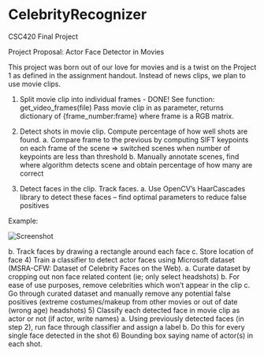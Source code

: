 # CelebrityRecognizer
CSC420 Final Project


Project Proposal: Actor Face Detector in Movies

This project was born out of our love for movies and is a twist on the Project 1 as defined in the assignment handout. Instead of news clips, we plan to use movie clips.

1)	Split movie clip into individual frames - DONE! 
See function: get_video_frames(file)
Pass movie clip in as parameter, returns dictionary of {frame_number:frame} where frame is a RGB matrix.


2)	Detect shots in movie clip. Compute percentage of how well shots are found.
a.	Compare frame to the previous by computing SIFT keypoints on each frame of the scene => switched scenes when number of keypoints are less than threshold
b.	Manually annotate scenes, find where algorithm detects scene and obtain percentage of how many are correct
3)	Detect faces in the clip. Track faces.
a.	Use OpenCV’s HaarCascades library to detect these faces – find optimal parameters to reduce false positives

Example:

![Screenshot](https://i.imgur.com/0dzuBnY.png)

b.	Track faces by drawing a rectangle around each face
c.	Store location of face
4)	Train a classifier to detect actor faces using Microsoft dataset (MSRA-CFW: Dataset of Celebrity Faces on the Web). 
a.	Curate dataset by cropping out non face related content (ie; only select headshots)
b.	For ease of use purposes, remove celebrities which won’t appear in the clip
c.	Go through curated dataset and manually remove any potential false positives (extreme costumes/makeup from other movies or out of date (wrong age) headshots)
5)	Classify each detected face in movie clip as actor or not (if actor, write names)
a.	Using previously detected faces (in step 2), run face through classifier and assign a label
b.	Do this for every single face detected in the shot
6)	Bounding box saying name of actor(s) in each shot.
